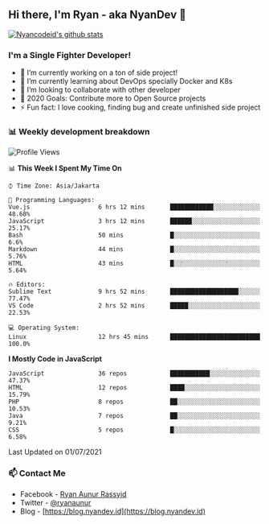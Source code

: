 ## Hi there, I'm Ryan - aka NyanDev 👋

[![Nyancodeid's github stats](https://github-readme-stats.vercel.app/api?username=nyancodeid)](https://github.com/nyancodeid/nyancodeid)

### I'm a Single Fighter Developer!
- 🔭 I’m currently working on a ton of side project!
- 🌱 I’m currently learning about DevOps specially Docker and K8s
- 👯 I’m looking to collaborate with other developer
- 🥅 2020 Goals: Contribute more to Open Source projects
- ⚡ Fun fact: I love cooking, finding bug and create unfinished side project 

### 📊 Weekly development breakdown

<!--START_SECTION:waka-->
![Profile Views](http://img.shields.io/badge/Profile%20Views-20-blue)

📊 **This Week I Spent My Time On** 

```text
⌚︎ Time Zone: Asia/Jakarta

💬 Programming Languages: 
Vue.js                   6 hrs 12 mins       ████████████░░░░░░░░░░░░░   48.68% 
JavaScript               3 hrs 12 mins       ██████░░░░░░░░░░░░░░░░░░░   25.17% 
Bash                     50 mins             █░░░░░░░░░░░░░░░░░░░░░░░░   6.6% 
Markdown                 44 mins             █░░░░░░░░░░░░░░░░░░░░░░░░   5.76% 
HTML                     43 mins             █░░░░░░░░░░░░░░░░░░░░░░░░   5.64%

🔥 Editors: 
Sublime Text             9 hrs 52 mins       ███████████████████░░░░░░   77.47% 
VS Code                  2 hrs 52 mins       █████░░░░░░░░░░░░░░░░░░░░   22.53%

💻 Operating System: 
Linux                    12 hrs 45 mins      █████████████████████████   100.0%

```

**I Mostly Code in JavaScript** 

```text
JavaScript               36 repos            ███████████░░░░░░░░░░░░░░   47.37% 
HTML                     12 repos            ████░░░░░░░░░░░░░░░░░░░░░   15.79% 
PHP                      8 repos             ██░░░░░░░░░░░░░░░░░░░░░░░   10.53% 
Java                     7 repos             ██░░░░░░░░░░░░░░░░░░░░░░░   9.21% 
CSS                      5 repos             █░░░░░░░░░░░░░░░░░░░░░░░░   6.58%

```



 Last Updated on 01/07/2021
<!--END_SECTION:waka-->

### 📫 Contact Me
- Facebook - [Ryan Aunur Rassyid](https://facebook.com/ryan.hac)
- Twitter - [@ryanaunur](https://twitter.com/ryanaunur)
- Blog - [https://blog.nyandev.id](https://blog.nyandev.id)
